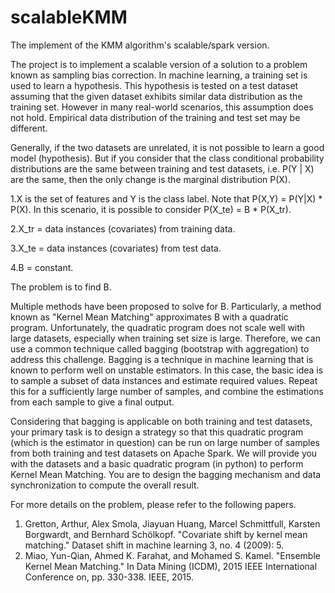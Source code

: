 # scalableKMM
The implement of the KMM algorithm's scalable/spark version.

The project is to implement a scalable version of a solution to a problem known as sampling bias correction. In machine learning, a training set is used to learn a hypothesis. This hypothesis is tested on a test dataset assuming that the given dataset exhibits similar data distribution as the training set. However in many real-world scenarios, this assumption does not hold. Empirical data distribution of the training and test set may be different.

Generally, if the two datasets are unrelated, it is not possible to learn a good model (hypothesis). But if you consider that the class conditional probability distributions are the same between training and test datasets, i.e. P(Y | X) are the same, then the only change is the marginal distribution P(X).

1.X is the set of features and Y is the class label. Note that P(X,Y) = P(Y|X) * P(X).
In this scenario, it is possible to consider P(X_te) = B * P(X_tr).

2.X_tr = data instances (covariates) from training data.

3.X_te = data instances (covariates) from test data.

4.B = constant.

The problem is to find B.

Multiple methods have been proposed to solve for B. Particularly, a method known as "Kernel Mean Matching" approximates B with a quadratic program. Unfortunately, the quadratic program does not scale well with large datasets, especially when training set size is large. Therefore, we can use a common technique called bagging (bootstrap with aggregation) to address this challenge. Bagging is a technique in machine learning that is known to perform well on unstable estimators. In this case, the basic idea is to sample a subset of data instances and estimate required values. Repeat this for a sufficiently large number of samples, and combine the estimations from each sample to give a final output.

Considering that bagging is applicable on both training and test datasets, your primary task is to design a strategy so that this quadratic program (which is the estimator in question) can be run on large number of samples from both training and test datasets on Apache Spark. We will provide you with the datasets and a basic quadratic program (in python) to perform Kernel Mean Matching. You are to design the bagging mechanism and data synchronization to compute the overall result.

For more details on the problem, please refer to the following papers.
1) Gretton, Arthur, Alex Smola, Jiayuan Huang, Marcel Schmittfull, Karsten Borgwardt, and Bernhard Schölkopf. "Covariate shift by kernel mean matching." Dataset shift in machine learning 3, no. 4 (2009): 5.
2) Miao, Yun-Qian, Ahmed K. Farahat, and Mohamed S. Kamel. "Ensemble Kernel Mean Matching." In Data Mining (ICDM), 2015 IEEE International Conference on, pp. 330-338. IEEE, 2015.
